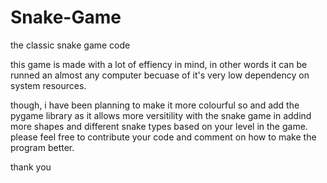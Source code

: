 # Snake-Game
the classic snake game code

this game is made with a lot of effiency in mind, in other words it can be runned an almost any computer becuase of it's very low dependency on system resources.

though, i have been planning to make it more colourful so and add the pygame library as it allows more versitility with the snake game in addind more shapes and different snake types based on your level in the game.
please feel free to contribute your code and comment on how to make the program better.

thank you
